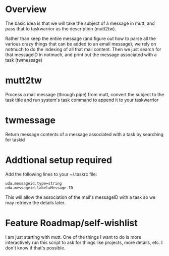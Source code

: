 # Overview
The basic idea is that we will take the subject of a message in mutt, and pass
that to taskwarrior as the description (mutt2tw).

Rather than keep the entire
message (and figure out how to parse all the various crazy things that can be
added to an email message), we rely on notmuch to do the indexing of all that
mail content.  Then we just search for that messageID in notmuch, and print out
the message associated with a task (twmessage)

# mutt2tw
Process a mail message (through pipe) from mutt, convert the subject to the task title and run system's task command to append it to your taskwarrior

# twmessage
Return message contents of a message associated with a task by searching for
taskid

# Addtional setup required
Add the following lines to your ~/.taskrc file:
```
uda.messageid.type=string
uda.messageid.label=Message-ID
```
This will allow the association of the mail's messageID with a task so we may
retrieve the details later.

# Feature Roadmap/self-wishlist
I am just starting with mutt.  One of the things I want to do is more interactively run this script to ask for things like projects, more details, etc.  I don't know if that's possible.
